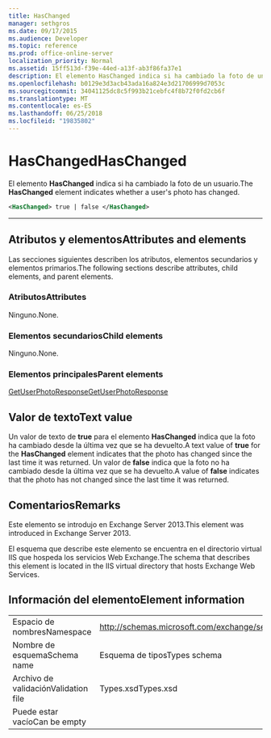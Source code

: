 ```yaml
---
title: HasChanged
manager: sethgros
ms.date: 09/17/2015
ms.audience: Developer
ms.topic: reference
ms.prod: office-online-server
localization_priority: Normal
ms.assetid: 15ff513d-f39e-44ed-a13f-ab3f86fa37e1
description: El elemento HasChanged indica si ha cambiado la foto de un usuario.
ms.openlocfilehash: b0129e3d3acb43ada16a824e3d21706999d7053c
ms.sourcegitcommit: 34041125dc8c5f993b21cebfc4f8b72f0fd2cb6f
ms.translationtype: MT
ms.contentlocale: es-ES
ms.lasthandoff: 06/25/2018
ms.locfileid: "19835802"
---
```

# <a name="haschanged"></a><span data-ttu-id="717e1-103">HasChanged</span><span class="sxs-lookup"><span data-stu-id="717e1-103">HasChanged</span></span>

<span data-ttu-id="717e1-104">El elemento **HasChanged** indica si ha cambiado la foto de un usuario.</span><span class="sxs-lookup"><span data-stu-id="717e1-104">The **HasChanged** element indicates whether a user's photo has changed.</span></span> 
  
```XML
<HasChanged> true | false </HasChanged>
```

 ****
## <a name="attributes-and-elements"></a><span data-ttu-id="717e1-105">Atributos y elementos</span><span class="sxs-lookup"><span data-stu-id="717e1-105">Attributes and elements</span></span>

<span data-ttu-id="717e1-106">Las secciones siguientes describen los atributos, elementos secundarios y elementos primarios.</span><span class="sxs-lookup"><span data-stu-id="717e1-106">The following sections describe attributes, child elements, and parent elements.</span></span>
  
### <a name="attributes"></a><span data-ttu-id="717e1-107">Atributos</span><span class="sxs-lookup"><span data-stu-id="717e1-107">Attributes</span></span>

<span data-ttu-id="717e1-108">Ninguno.</span><span class="sxs-lookup"><span data-stu-id="717e1-108">None.</span></span>
  
### <a name="child-elements"></a><span data-ttu-id="717e1-109">Elementos secundarios</span><span class="sxs-lookup"><span data-stu-id="717e1-109">Child elements</span></span>

<span data-ttu-id="717e1-110">Ninguno.</span><span class="sxs-lookup"><span data-stu-id="717e1-110">None.</span></span>
  
### <a name="parent-elements"></a><span data-ttu-id="717e1-111">Elementos principales</span><span class="sxs-lookup"><span data-stu-id="717e1-111">Parent elements</span></span>

[<span data-ttu-id="717e1-112">GetUserPhotoResponse</span><span class="sxs-lookup"><span data-stu-id="717e1-112">GetUserPhotoResponse</span></span>](getuserphotoresponse.md)
  
## <a name="text-value"></a><span data-ttu-id="717e1-113">Valor de texto</span><span class="sxs-lookup"><span data-stu-id="717e1-113">Text value</span></span>

<span data-ttu-id="717e1-114">Un valor de texto de **true** para el elemento **HasChanged** indica que la foto ha cambiado desde la última vez que se ha devuelto.</span><span class="sxs-lookup"><span data-stu-id="717e1-114">A text value of **true** for the **HasChanged** element indicates that the photo has changed since the last time it was returned.</span></span> <span data-ttu-id="717e1-115">Un valor de **false** indica que la foto no ha cambiado desde la última vez que se ha devuelto.</span><span class="sxs-lookup"><span data-stu-id="717e1-115">A value of **false** indicates that the photo has not changed since the last time it was returned.</span></span> 
  
## <a name="remarks"></a><span data-ttu-id="717e1-116">Comentarios</span><span class="sxs-lookup"><span data-stu-id="717e1-116">Remarks</span></span>

<span data-ttu-id="717e1-117">Este elemento se introdujo en Exchange Server 2013.</span><span class="sxs-lookup"><span data-stu-id="717e1-117">This element was introduced in Exchange Server 2013.</span></span>
  
<span data-ttu-id="717e1-118">El esquema que describe este elemento se encuentra en el directorio virtual IIS que hospeda los servicios Web Exchange.</span><span class="sxs-lookup"><span data-stu-id="717e1-118">The schema that describes this element is located in the IIS virtual directory that hosts Exchange Web Services.</span></span>
  
## <a name="element-information"></a><span data-ttu-id="717e1-119">Información del elemento</span><span class="sxs-lookup"><span data-stu-id="717e1-119">Element information</span></span>

|||
|:-----|:-----|
|<span data-ttu-id="717e1-120">Espacio de nombres</span><span class="sxs-lookup"><span data-stu-id="717e1-120">Namespace</span></span>  <br/> |http://schemas.microsoft.com/exchange/services/2006/types  <br/> |
|<span data-ttu-id="717e1-121">Nombre de esquema</span><span class="sxs-lookup"><span data-stu-id="717e1-121">Schema name</span></span>  <br/> |<span data-ttu-id="717e1-122">Esquema de tipos</span><span class="sxs-lookup"><span data-stu-id="717e1-122">Types schema</span></span>  <br/> |
|<span data-ttu-id="717e1-123">Archivo de validación</span><span class="sxs-lookup"><span data-stu-id="717e1-123">Validation file</span></span>  <br/> |<span data-ttu-id="717e1-124">Types.xsd</span><span class="sxs-lookup"><span data-stu-id="717e1-124">Types.xsd</span></span>  <br/> |
|<span data-ttu-id="717e1-125">Puede estar vacío</span><span class="sxs-lookup"><span data-stu-id="717e1-125">Can be empty</span></span>  <br/> ||
   

